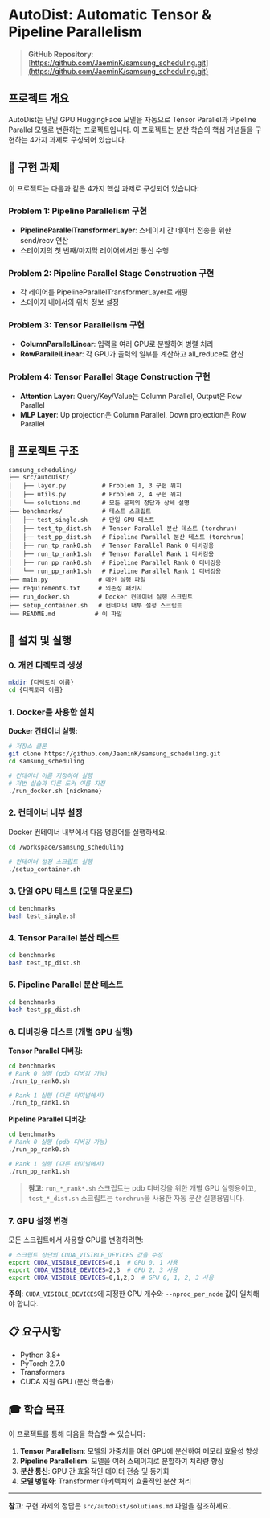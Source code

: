 # AutoDist: Automatic Tensor & Pipeline Parallelism

> **GitHub Repository**: [https://github.com/JaeminK/samsung_scheduling.git](https://github.com/JaeminK/samsung_scheduling.git)

## 프로젝트 개요

AutoDist는 단일 GPU HuggingFace 모델을 자동으로 Tensor Parallel과 Pipeline Parallel 모델로 변환하는 프로젝트입니다. 이 프로젝트는 분산 학습의 핵심 개념들을 구현하는 4가지 과제로 구성되어 있습니다.

## 🎯 구현 과제

이 프로젝트는 다음과 같은 4가지 핵심 과제로 구성되어 있습니다:



### Problem 1: Pipeline Parallelism 구현
- **PipelineParallelTransformerLayer**: 스테이지 간 데이터 전송을 위한 send/recv 연산
- 스테이지의 첫 번째/마지막 레이어에서만 통신 수행

### Problem 2: Pipeline Parallel Stage Construction 구현
- 각 레이어를 PipelineParallelTransformerLayer로 래핑
- 스테이지 내에서의 위치 정보 설정

### Problem 3: Tensor Parallelism 구현
- **ColumnParallelLinear**: 입력을 여러 GPU로 분할하여 병렬 처리
- **RowParallelLinear**: 각 GPU가 출력의 일부를 계산하고 all_reduce로 합산

### Problem 4: Tensor Parallel Stage Construction 구현
- **Attention Layer**: Query/Key/Value는 Column Parallel, Output은 Row Parallel
- **MLP Layer**: Up projection은 Column Parallel, Down projection은 Row Parallel



## 📁 프로젝트 구조

```
samsung_scheduling/
├── src/autoDist/
│   ├── layer.py          # Problem 1, 3 구현 위치
│   ├── utils.py          # Problem 2, 4 구현 위치
│   └── solutions.md      # 모든 문제의 정답과 상세 설명
├── benchmarks/           # 테스트 스크립트
│   ├── test_single.sh    # 단일 GPU 테스트
│   ├── test_tp_dist.sh   # Tensor Parallel 분산 테스트 (torchrun)
│   ├── test_pp_dist.sh   # Pipeline Parallel 분산 테스트 (torchrun)
│   ├── run_tp_rank0.sh   # Tensor Parallel Rank 0 디버깅용
│   ├── run_tp_rank1.sh   # Tensor Parallel Rank 1 디버깅용
│   ├── run_pp_rank0.sh   # Pipeline Parallel Rank 0 디버깅용
│   └── run_pp_rank1.sh   # Pipeline Parallel Rank 1 디버깅용
├── main.py              # 메인 실행 파일
├── requirements.txt     # 의존성 패키지
├── run_docker.sh        # Docker 컨테이너 실행 스크립트
├── setup_container.sh   # 컨테이너 내부 설정 스크립트
└── README.md           # 이 파일
```

## 🚀 설치 및 실행

### 0. 개인 디렉토리 생성
```bash
mkdir {디렉토리 이름}
cd {디렉토리 이름}
```

### 1. Docker를 사용한 설치

**Docker 컨테이너 실행:**
```bash
# 저장소 클론
git clone https://github.com/JaeminK/samsung_scheduling.git
cd samsung_scheduling

# 컨테이너 이름 지정하여 실행
# 저번 실습과 다른 도커 이름 지정
./run_docker.sh {nickname}
```

### 2. 컨테이너 내부 설정

Docker 컨테이너 내부에서 다음 명령어를 실행하세요:

```bash
cd /workspace/samsung_scheduling

# 컨테이너 설정 스크립트 실행
./setup_container.sh
```

### 3. 단일 GPU 테스트 (모델 다운로드)

```bash
cd benchmarks
bash test_single.sh
```

### 4. Tensor Parallel 분산 테스트

```bash
cd benchmarks
bash test_tp_dist.sh
```

### 5. Pipeline Parallel 분산 테스트

```bash
cd benchmarks
bash test_pp_dist.sh
```

### 6. 디버깅용 테스트 (개별 GPU 실행)

**Tensor Parallel 디버깅:**
```bash
cd benchmarks
# Rank 0 실행 (pdb 디버깅 가능)
./run_tp_rank0.sh

# Rank 1 실행 (다른 터미널에서)
./run_tp_rank1.sh
```

**Pipeline Parallel 디버깅:**
```bash
cd benchmarks
# Rank 0 실행 (pdb 디버깅 가능)
./run_pp_rank0.sh

# Rank 1 실행 (다른 터미널에서)
./run_pp_rank1.sh
```

> **참고**: `run_*_rank*.sh` 스크립트는 pdb 디버깅을 위한 개별 GPU 실행용이고, `test_*_dist.sh` 스크립트는 `torchrun`을 사용한 자동 분산 실행용입니다.

### 7. GPU 설정 변경

모든 스크립트에서 사용할 GPU를 변경하려면:

```bash
# 스크립트 상단의 CUDA_VISIBLE_DEVICES 값을 수정
export CUDA_VISIBLE_DEVICES=0,1  # GPU 0, 1 사용
export CUDA_VISIBLE_DEVICES=2,3  # GPU 2, 3 사용
export CUDA_VISIBLE_DEVICES=0,1,2,3  # GPU 0, 1, 2, 3 사용
```

**주의**: `CUDA_VISIBLE_DEVICES`에 지정한 GPU 개수와 `--nproc_per_node` 값이 일치해야 합니다.

## 📋 요구사항

- Python 3.8+
- PyTorch 2.7.0
- Transformers
- CUDA 지원 GPU (분산 학습용)

## 🎓 학습 목표

이 프로젝트를 통해 다음을 학습할 수 있습니다:

1. **Tensor Parallelism**: 모델의 가중치를 여러 GPU에 분산하여 메모리 효율성 향상
2. **Pipeline Parallelism**: 모델을 여러 스테이지로 분할하여 처리량 향상
3. **분산 통신**: GPU 간 효율적인 데이터 전송 및 동기화
4. **모델 병렬화**: Transformer 아키텍처의 효율적인 분산 처리


---

**참고**: 구현 과제의 정답은 `src/autoDist/solutions.md` 파일을 참조하세요.

